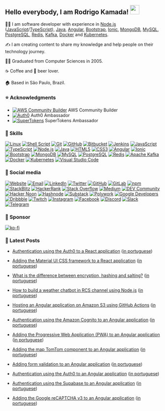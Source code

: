 ## Hello everybody, I am Rodrigo Kamada! <img src="https://res.cloudinary.com/rodrigokamada/image/upload/v1634480368/Icons/hand_hello_flzzd0.gif" width="30">

👨‍💻 I am software developer with experience in [Node.js](https://nodejs.org/) ([JavaScript](https://developer.mozilla.org/docs/Web/JavaScript)/[TypeScript](https://www.typescriptlang.org/)), [Java](https://www.java.com/), [Angular](https://angular.io/), [Bootstrap](https://getbootstrap.com/), [Ionic](https://ionicframework.com/), [MongoDB](https://www.mongodb.com/), [MySQL](https://www.mysql.com/), [PostgreSQL](https://www.postgresql.org/), [Redis](https://redis.io/), [Kafka](https://kafka.apache.org/), [Docker](https://www.docker.com/) and [Kubernetes](https://kubernetes.io/).

✍️ I am creating content to share my knowledge and help people on their technology journey. 

👨‍🎓 Graduated from Computer Sciences in 2005.

☕ Coffee and 🍺 beer lover.

🏠 Based in São Paulo, Brazil.



### ⭐ Acknowledgments

* [![AWS Community Builder](https://res.cloudinary.com/rodrigokamada/image/upload/v1660749117/Ambassador/aws_23x14.png)](https://aws.amazon.com/developer/community/community-builders/) AWS Community Builder
* [![Auth0](https://res.cloudinary.com/rodrigokamada/image/upload/v1662059467/Ambassador/auth0_23x16.png)](https://auth0.com/ambassador-program) Auth0 Ambassador
* [![SuperTokens](https://res.cloudinary.com/rodrigokamada/image/upload/v1662059460/Ambassador/supertokens_23x16.png)](https://supertokens.com/ambassadors) SuperTokens Ambassador



### 🙌 Skills

[![Linux](https://shields.braskam.com/v1/shields?name=linux&format=circle&size=medium)](https://kubernetes.io/)
[![Shell Script](https://shields.braskam.com/v1/shields?name=shellscript&format=circle&size=medium)](https://wikipedia.org/wiki/Shell_script)
[![Git](https://shields.braskam.com/v1/shields?name=git&format=circle&size=medium)](https://git-scm.com/)
[![GitHub](https://shields.braskam.com/v1/shields?name=github&format=circle&size=medium)](https://github.com/)
[![Bitbucket](https://shields.braskam.com/v1/shields?name=bitbucket&format=circle&size=medium)](https://bitbucket.org/)
[![Jenkins](https://shields.braskam.com/v1/shields?name=jenkins&format=circle&size=medium)](https://www.jenkins.io/)
[![JavaScript](https://shields.braskam.com/v1/shields?name=javascript&format=circle&size=medium)](https://developer.mozilla.org/docs/Web/JavaScript)
[![TypeScript](https://shields.braskam.com/v1/shields?name=typescript&format=circle&size=medium)](https://www.typescriptlang.org/)
[![Node.js](https://shields.braskam.com/v1/shields?name=nodejs&format=circle&size=medium)](https://nodejs.org/)
[![Java](https://shields.braskam.com/v1/shields?name=java&format=circle&size=medium)](https://www.java.com/)
[![HTML5](https://shields.braskam.com/v1/shields?name=html5&format=circle&size=medium)](https://developer.mozilla.org/docs/Web/HTML/HTML5)
[![CSS3](https://shields.braskam.com/v1/shields?name=css3&format=circle&size=medium)](https://developer.mozilla.org/docs/Web/CSS)
[![Angular](https://shields.braskam.com/v1/shields?name=angular&format=circle&size=medium)](https://angular.io/)
[![Ionic](https://shields.braskam.com/v1/shields?name=ionic&format=circle&size=medium)](https://ionicframework.com/)
[![Bootstrap](https://shields.braskam.com/v1/shields?name=bootstrap&format=circle&size=medium)](https://getbootstrap.com/)
[![MongoDB](https://shields.braskam.com/v1/shields?name=mongodb&format=circle&size=medium)](https://www.mongodb.com/)
[![MySQL](https://shields.braskam.com/v1/shields?name=mysql&format=circle&size=medium)](https://www.mysql.com/)
[![PostgreSQL](https://shields.braskam.com/v1/shields?name=postgresql&format=circle&size=medium)](https://www.postgresql.org/)
[![Redis](https://shields.braskam.com/v1/shields?name=redis&format=circle&size=medium)](https://redis.io/)
[![Apache Kafka](https://shields.braskam.com/v1/shields?name=apachekafka&format=circle&size=medium)](https://kafka.apache.org/)
[![Docker](https://shields.braskam.com/v1/shields?name=docker&format=circle&size=medium)](https://www.docker.com/)
[![Kubernetes](https://shields.braskam.com/v1/shields?name=kubernetes&format=circle&size=medium)](https://kubernetes.io/)
[![Visual Studio Code](https://shields.braskam.com/v1/shields?name=visualstudiocode&format=circle&size=medium)](https://code.visualstudio.com/)



### 🤝 Social media

[![Website](https://shields.braskam.com/v1/shields?name=website&format=circle&size=medium)](https://rodrigo.kamada.com.br)
[![Email](https://shields.braskam.com/v1/shields?name=email&format=circle&size=medium)](mailto:rodrigo@kamada.com.br)
[![LinkedIn](https://shields.braskam.com/v1/shields?name=linkedin&format=circle&size=medium)](https://www.linkedin.com/in/rodrigokamada)
[![Twitter](https://shields.braskam.com/v1/shields?name=twitter&format=circle&size=medium)](https://twitter.com/rodrigokamada)
[![GitHub](https://shields.braskam.com/v1/shields?name=github&format=circle&size=medium)](https://github.com/rodrigokamada)
[![GitLab](https://shields.braskam.com/v1/shields?name=gitlab&format=circle&size=medium)](https://gitlab.com/rodrigokamada)
[![npm](https://shields.braskam.com/v1/shields?name=npm&format=circle&size=medium)](https://www.npmjs.com/~rodrigokamada)
[![StackBlitz](https://shields.braskam.com/v1/shields?name=stackblitz&format=circle&size=medium)](https://stackblitz.com/@rodrigokamada)
[![HackerRank](https://shields.braskam.com/v1/shields?name=hackerrank&format=circle&size=medium)](https://www.hackerrank.com/rodrigokamada)
[![Stack Overflow](https://shields.braskam.com/v1/shields?name=stackoverflow&format=circle&size=medium)](https://stackoverflow.com/users/10433716/rodrigo-kamada)
[![Medium](https://shields.braskam.com/v1/shields?name=medium&format=circle&size=medium)](https://rodrigokamada.medium.com)
[![DEV Community](https://shields.braskam.com/v1/shields?name=dev&format=circle&size=medium)](https://dev.to/rodrigokamada)
[![Hacker Noon](https://shields.braskam.com/v1/shields?name=hackernoon&format=circle&size=medium)](https://hackernoon.com/u/rodrigokamada)
[![Hashnode](https://shields.braskam.com/v1/shields?name=hashnode&format=circle&size=medium)](https://rodrigokamada.hashnode.dev/)
[![Substack](https://shields.braskam.com/v1/shields?name=substack&format=circle&size=medium)](https://rodrigokamada.substack.com/)
[![Polywork](https://shields.braskam.com/v1/shields?name=polywork&format=circle&size=medium)](https://www.polywork.com/rodrigokamada)
[![Google Developers](https://shields.braskam.com/v1/shields?name=google&format=circle&size=medium)](https://g.dev/rodrigokamada)
[![Dribbble](https://shields.braskam.com/v1/shields?name=dribbble&format=circle&size=medium)](https://dribbble.com/rodrigokamada)
[![Twitch](https://shields.braskam.com/v1/shields?name=twitch&format=circle&size=medium)](https://twitch.tv/rodrigokamada)
[![Instagram](https://shields.braskam.com/v1/shields?name=instagram&format=circle&size=medium)](https://www.instagram.com/rodrigokamada)
[![Facebook](https://shields.braskam.com/v1/shields?name=facebook&format=circle&size=medium)](https://fb.me/rodrigokpd)
[![Discord](https://shields.braskam.com/v1/shields?name=discord&format=circle&size=medium)](https://discordapp.com/users/497956332897566721)
[![Slack](https://shields.braskam.com/v1/shields?name=slack&format=circle&size=medium)](https://acmeco.slack.com/team/UKEUM0NS0)
[![Telegram](https://shields.braskam.com/v1/shields?name=telegram&format=circle&size=medium)](https://t.me/rodrigokamada)



### 🤗 Sponsor

[![ko-fi](https://ko-fi.com/img/githubbutton_sm.svg)](https://ko-fi.com/P5P86DNKR)



### 📝 Latest Posts

* [Authentication using the Auth0 to a React application](https://rodrigokamada.hashnode.dev/authentication-using-the-auth0-to-a-react-application) ([in portuguese](https://rodrigo.kamada.com.br/blog/autenticacao-usando-o-auth0-em-uma-aplicacao-react))

* [Adding the Material UI CSS framework to a React application](https://hackernoon.com/how-to-create-and-validate-a-reactive-form-in-an-angular-application) ([in portuguese](https://rodrigo.kamada.com.br/blog/adicionando-o-framework-de-css-material-ui-em-uma-aplicacao-react))

* [What is the difference between encryption, hashing and salting?](https://rodrigokamada.medium.com/what-is-the-difference-between-encryption-hashing-and-salting-403039625057) ([in portuguese](https://rodrigo.kamada.com.br/blog/qual-e-a-diferenca-entre-criptografia-hashing-e-salting))

* [How to build a weather chatbot in RCS channel using Node.js](https://rodrigokamada.medium.com/how-to-build-a-weather-chatbot-in-rcs-channel-using-node-js-6864b04864df) ([in portuguese](https://rodrigo.kamada.com.br/blog/como-construir-um-chatbot-de-previsao-do-tempo-no-canal-rcs-usando-nodejs))

* [Hosting an Angular application on Amazon S3 using GitHub Actions](https://dev.to/rodrigokamada/hosting-an-angular-application-on-amazon-s3-using-github-actions-3h6g) ([in portuguese](https://rodrigo.kamada.com.br/blog/hospedando-uma-aplicacao-angular-no-amazon-s3-usando-o-github-actions))

* [Authentication using the Amazon Cognito to an Angular application](https://rodrigokamada.substack.com/p/authentication-using-the-amazon-cognito) ([in portuguese](https://rodrigo.kamada.com.br/blog/autenticacao-usando-o-amazon-cognito-em-uma-aplicacao-angular))

* [Adding the Progressive Web Application (PWA) to an Angular application](https://rodrigokamada.hashnode.dev/adding-the-progressive-web-application-pwa-to-an-angular-application) ([in portuguese](https://rodrigo.kamada.com.br/blog/adicionando-o-aplicativo-web-progressivo-pwa-em-uma-aplicacao-angular))

* [Adding the map TomTom component to an Angular application](https://hackernoon.com/adding-the-map-tomtom-component-to-an-angular-application) ([in portuguese](https://rodrigo.kamada.com.br/blog/adicionando-o-componente-de-mapa-tomtom-em-uma-aplicacao-angular))

* [Adding form validation to an Angular application](https://rodrigokamada.medium.com/adding-form-validation-to-an-angular-application-9256ede9ecd3) ([in portuguese](https://rodrigo.kamada.com.br/blog/adicionando-validacao-no-formulario-em-uma-aplicacao-angular))

* [Authentication using the Auth0 to an Angular application](https://rodrigokamada.substack.com/p/authentication-using-the-auth0-to) ([in portuguese](https://rodrigo.kamada.com.br/blog/autenticacao-usando-o-auth0-em-uma-aplicacao-angular))

* [Authentication using the Supabase to an Angular application](https://dev.to/rodrigokamada/authentication-using-the-supabase-to-an-angular-application-2jek) ([in portuguese](https://rodrigo.kamada.com.br/blog/autenticacao-usando-o-auth0-em-uma-aplicacao-angular))

* [Adding the Google reCAPTCHA v3 to an Angular application](https://rodrigokamada.hashnode.dev/adding-the-google-recaptcha-v3-to-an-angular-application) ([in portuguese](https://rodrigo.kamada.com.br/blog/adicionando-o-google-recaptcha-v3-em-uma-aplicacao-angular))
